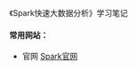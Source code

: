 《Spark快速大数据分析》学习笔记
#### 常用网站：
* 官网
<a href="https://spark.apache.org/" target="_blank">Spark官网</a>

